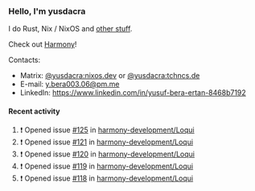 ### Hello, I'm yusdacra

I do Rust, Nix / NixOS and [other stuff](https://yusdacra.gitlab.io/about).

Check out [Harmony](https://github.com/harmony-development)!

Contacts:
- Matrix: [@yusdacra:nixos.dev](https://matrix.to/#/@yusdacra:nixos.dev) or [@yusdacra:tchncs.de](https://matrix.to/#/@yusdacra:tchncs.de)
- E-mail: y.bera003.06@pm.me
- LinkedIn: https://www.linkedin.com/in/yusuf-bera-ertan-8468b7192

#### Recent activity

<!--START_SECTION:activity-->
1. ❗️ Opened issue [#125](https://github.com/harmony-development/Loqui/issues/125) in [harmony-development/Loqui](https://github.com/harmony-development/Loqui)
2. ❗️ Opened issue [#121](https://github.com/harmony-development/Loqui/issues/121) in [harmony-development/Loqui](https://github.com/harmony-development/Loqui)
3. ❗️ Opened issue [#120](https://github.com/harmony-development/Loqui/issues/120) in [harmony-development/Loqui](https://github.com/harmony-development/Loqui)
4. ❗️ Opened issue [#119](https://github.com/harmony-development/Loqui/issues/119) in [harmony-development/Loqui](https://github.com/harmony-development/Loqui)
5. ❗️ Opened issue [#118](https://github.com/harmony-development/Loqui/issues/118) in [harmony-development/Loqui](https://github.com/harmony-development/Loqui)
<!--END_SECTION:activity-->

